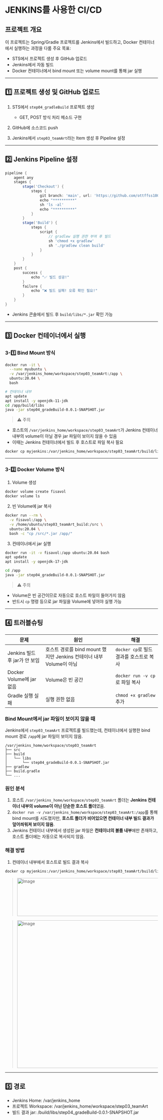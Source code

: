 #  JENKINS를 사용한 CI/CD

## 프로젝트 개요

이 프로젝트는 Spring/Gradle 프로젝트를 Jenkins에서 빌드하고, Docker 컨테이너에서 실행하는 과정을 다룸
주요 목표:

* STS에서 프로젝트 생성 후 GitHub 업로드
* Jenkins에서 자동 빌드
* Docker 컨테이너에서 bind mount 또는 volume mount를 통해 jar 실행

---

## 1️⃣ 프로젝트 생성 및 GitHub 업로드

1. STS에서 `step04_gradleBuild` 프로젝트 생성

   * GET, POST 방식 처리 메소드 구현
2. GitHub에 소스코드 push
3. Jenkins에서 `step03_teamArt`라는 Item 생성 후 Pipeline 설정

---

## 2️⃣ Jenkins Pipeline 설정

```groovy
pipeline {
    agent any
    stages {
        stage('Checkout') {
            steps {
                git branch: 'main', url: 'https://github.com/ottffss1005/20250915fisatest.git'
                echo "**********"
                sh 'ls -al'
                echo "**********"
            }
        }
        stage('Build') {
            steps {
                script {
                    // gradlew 실행 권한 부여 후 빌드
                    sh 'chmod +x gradlew'
                    sh './gradlew clean build'
                }
            }
        }
    }
    post {
        success {
            echo "✅ 빌드 성공!"
        }
        failure {
            echo "❌ 빌드 실패! 오류 확인 필요!"
        }
    }
}
```

* Jenkins 콘솔에서 빌드 후 `build/libs/*.jar` 확인 가능

---

## 3️⃣ Docker 컨테이너에서 실행

### 3-1️⃣ Bind Mount 방식

```bash
docker run -it \
  --name myubuntu \
  -v /var/jenkins_home/workspace/step03_teamArt:/app \
  ubuntu:20.04 \
  bash

# 컨테이너 내부
apt update
apt install -y openjdk-11-jdk
cd /app/build/libs
java -jar step04_gradeBuild-0.0.1-SNAPSHOT.jar
```

> ⚠️ 주의

* 호스트의 `/var/jenkins_home/workspace/step03_teamArt`가 Jenkins 컨테이너 내부의 volume이 아닐 경우 jar 파일이 보이지 않을 수 있음
* 이때는 Jenkins 컨테이너에서 빌드 후 호스트로 파일 복사 필요

```bash
docker cp myjenkins:/var/jenkins_home/workspace/step03_teamArt/build/libs /home/ubuntu/step03_teamArt_build
```

---

### 3-2️⃣ Docker Volume 방식

1. Volume 생성

```bash
docker volume create fisavol
docker volume ls
```

2. 빈 Volume에 jar 복사

```bash
docker run --rm \
  -v fisavol:/app \
  -v /home/ubuntu/step03_teamArt_build:/src \
  ubuntu:20.04 \
  bash -c "cp /src/*.jar /app/"
```

3. 컨테이너에서 jar 실행

```bash
docker run -it -v fisavol:/app ubuntu:20.04 bash
apt update
apt install -y openjdk-17-jdk

cd /app
java -jar step04_gradeBuild-0.0.1-SNAPSHOT.jar
```

> ⚠️ 주의

* Volume은 빈 공간이므로 자동으로 호스트 파일이 들어가지 않음
* 반드시 `cp` 명령 등으로 jar 파일을 Volume에 넣어야 실행 가능

---

## 4️⃣ 트러블슈팅

| 문제                     | 원인                                                | 해결                            |
| ---------------------- | ------------------------------------------------- | ----------------------------- |
| Jenkins 빌드 후 jar가 안 보임 | 호스트 경로를 bind mount 했지만 Jenkins 컨테이너 내부 Volume이 아님 | `docker cp`로 빌드 결과를 호스트로 복사   |
| Docker Volume에 jar 없음  | Volume은 빈 공간                                      | `docker run -v cp`로 파일 복사 |
| Gradle 실행 실패           | 실행 권한 없음                                          | `chmod +x gradlew` 추가         |

### Bind Mount에서 jar 파일이 보이지 않을 때

Jenkins에서 `step03_teamArt` 프로젝트를 빌드했는데, 컨테이너에서 실행한 bind mount 경로 `/app`에 jar 파일이 보이지 않음.

```
/var/jenkins_home/workspace/step03_teamArt
├── src
├── build
│   └── libs
│       └── step04_gradeBuild-0.0.1-SNAPSHOT.jar
├── gradlew
├── build.gradle
└── ...
```

### 원인 분석

1. 호스트 `/var/jenkins_home/workspace/step03_teamArt` 폴더는 **Jenkins 컨테이너 내부의 volume이 아닌 단순한 호스트 폴더**였음.
2. `docker run -v /var/jenkins_home/workspace/step03_teamArt:/app`를 통해 bind mount를 시도했지만, **호스트 폴더가 비어있으면 컨테이너 내부 빌드 결과가 덮어씌워져 보이지 않음**.
3. Jenkins 컨테이너 내부에서 생성된 jar 파일은 **컨테이너의 볼륨 내부**에만 존재하고, 호스트 폴더에는 자동으로 복사되지 않음.

### 해결 방법

1. 컨테이너 내부에서 호스트로 빌드 결과 복사

```bash
docker cp myjenkins:/var/jenkins_home/workspace/step03_teamArt/build/libs /home/ubuntu/step03_teamArt_build
```

> <img width="998" height="125" alt="Image" src="https://github.com/user-attachments/assets/145fdfee-2bac-4463-b7df-e539503d1f60" />


> <img width="1381" height="485" alt="Image" src="https://github.com/user-attachments/assets/3140717c-4b27-492d-bddd-38c09b85135b" />

---
## 5️⃣ 경로

- Jenkins Home: /var/jenkins_home
- 프로젝트 Workspace: /var/jenkins_home/workspace/step03_teamArt
- 빌드 결과 jar: /build/libs/step04_gradeBuild-0.0.1-SNAPSHOT.jar
